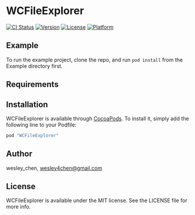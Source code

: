# WCFileExplorer

[![CI Status](http://img.shields.io/travis/wesley_chen/WCFileExplorer.svg?style=flat)](https://travis-ci.org/wesley_chen/WCFileExplorer)
[![Version](https://img.shields.io/cocoapods/v/WCFileExplorer.svg?style=flat)](http://cocoapods.org/pods/WCFileExplorer)
[![License](https://img.shields.io/cocoapods/l/WCFileExplorer.svg?style=flat)](http://cocoapods.org/pods/WCFileExplorer)
[![Platform](https://img.shields.io/cocoapods/p/WCFileExplorer.svg?style=flat)](http://cocoapods.org/pods/WCFileExplorer)

## Example

To run the example project, clone the repo, and run `pod install` from the Example directory first.

## Requirements

## Installation

WCFileExplorer is available through [CocoaPods](http://cocoapods.org). To install
it, simply add the following line to your Podfile:

```ruby
pod "WCFileExplorer"
```

## Author

wesley_chen, wesley4chen@gmail.com

## License

WCFileExplorer is available under the MIT license. See the LICENSE file for more info.
